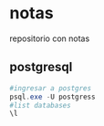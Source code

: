 # notas
 repositorio con notas

## postgresql
```powershell
#ingresar a postgres
psql.exe -U postgress
#list databases
\l
```